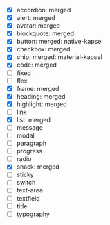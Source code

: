 - [x] accordion: merged
- [x] alert: merged
- [x] avatar: merged
- [x] blockquote: merged
- [x] button: merged: native-kapsel
- [x] checkbox: merged
- [x] chip: merged: material-kapsel
- [x] code: merged
- [ ] fixed
- [ ] flex
- [x] frame: merged
- [x] heading: merged
- [x] highlight: merged
- [ ] link
- [x] list: merged
- [ ] message
- [ ] modal
- [ ] paragraph
- [ ] progress
- [ ] radio
- [x] snack: merged
- [ ] sticky
- [ ] switch
- [ ] text-area
- [ ] textfield
- [ ] title
- [ ] typography
